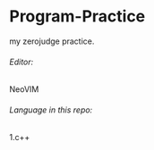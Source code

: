 # Program-Practice
my zerojudge practice.

###### Editor:
  NeoVIM
###### Language in this repo:
  1.c++


